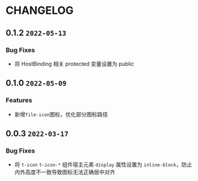 # CHANGELOG

## 0.1.2 `2022-05-13`

### Bug Fixes

- 将 HostBinding 相关 protected 变量设置为 public

## 0.1.0 `2022-05-09`

### Features

- 新增`file-icon`图标，优化部分图标路径

## 0.0.3 `2022-03-17`

### Bug Fixes

- 将 `t-icon` `t-icon-*` 组件宿主元素 `display` 属性设置为 `inline-block`，防止内外高度不一致导致图标无法正确居中对齐
